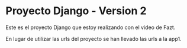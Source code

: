 # Proyecto Django - Version 2

Este es el proyecto Django que estoy realizando con el video de Fazt.

En lugar de utilizar las urls del proyecto se han llevado las urls a la app1.